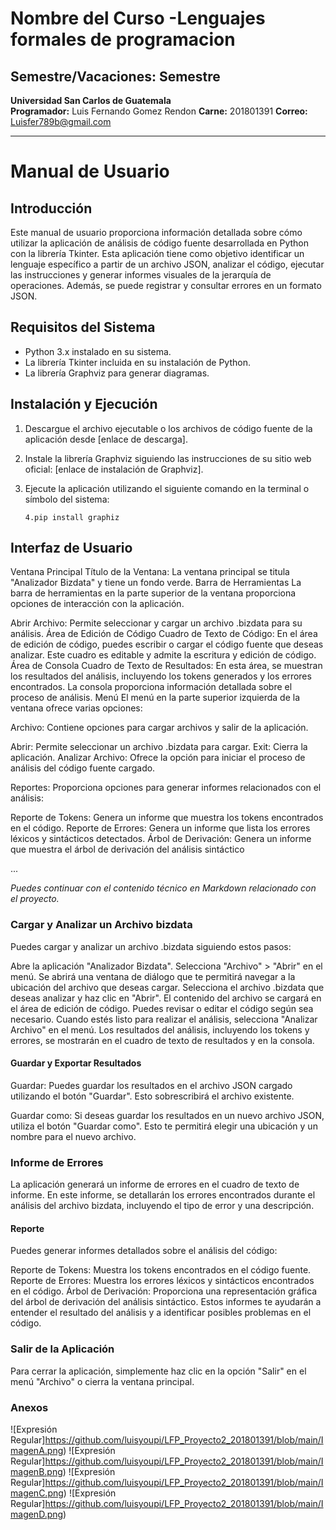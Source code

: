 # Nombre del Curso -Lenguajes formales de programacion
## Semestre/Vacaciones: Semestre

**Universidad San Carlos de Guatemala**  
**Programador:** Luis Fernando Gomez Rendon
**Carne:** 201801391 
**Correo:** Luisfer789b@gmail.com

---

# Manual de Usuario

## Introducción

Este manual de usuario proporciona información detallada sobre cómo utilizar la aplicación de análisis de código fuente desarrollada en Python con la librería Tkinter. Esta aplicación tiene como objetivo identificar un lenguaje específico a partir de un archivo JSON, analizar el código, ejecutar las instrucciones y generar informes visuales de la jerarquía de operaciones. Además, se puede registrar y consultar errores en un formato JSON.

## Requisitos del Sistema

- Python 3.x instalado en su sistema.
- La librería Tkinter incluida en su instalación de Python.
- La librería Graphviz para generar diagramas.

## Instalación y Ejecución

1. Descargue el archivo ejecutable o los archivos de código fuente de la aplicación desde [enlace de descarga].
2. Instale la librería Graphviz siguiendo las instrucciones de su sitio web oficial: [enlace de instalación de Graphviz].
3. Ejecute la aplicación utilizando el siguiente comando en la terminal o símbolo del sistema:

       4.pip install graphiz 

## Interfaz de Usuario

Ventana Principal
Título de la Ventana: La ventana principal se titula "Analizador Bizdata" y tiene un fondo verde.
Barra de Herramientas
La barra de herramientas en la parte superior de la ventana proporciona opciones de interacción con la aplicación.

Abrir Archivo: Permite seleccionar y cargar un archivo .bizdata para su análisis.
Área de Edición de Código
Cuadro de Texto de Código: En el área de edición de código, puedes escribir o cargar el código fuente que deseas analizar. Este cuadro es editable y admite la escritura y edición de código.
Área de Consola
Cuadro de Texto de Resultados: En esta área, se muestran los resultados del análisis, incluyendo los tokens generados y los errores encontrados. La consola proporciona información detallada sobre el proceso de análisis.
Menú
El menú en la parte superior izquierda de la ventana ofrece varias opciones:

Archivo: Contiene opciones para cargar archivos y salir de la aplicación.

Abrir: Permite seleccionar un archivo .bizdata para cargar.
Exit: Cierra la aplicación.
Analizar Archivo: Ofrece la opción para iniciar el proceso de análisis del código fuente cargado.

Reportes: Proporciona opciones para generar informes relacionados con el análisis:

Reporte de Tokens: Genera un informe que muestra los tokens encontrados en el código.
Reporte de Errores: Genera un informe que lista los errores léxicos y sintácticos detectados.
Árbol de Derivación: Genera un informe que muestra el árbol de derivación del análisis sintáctico

...

_Puedes continuar con el contenido técnico en Markdown relacionado con el proyecto._



### Cargar y Analizar un Archivo bizdata
Puedes cargar y analizar un archivo .bizdata siguiendo estos pasos:

Abre la aplicación "Analizador Bizdata".
Selecciona "Archivo" > "Abrir" en el menú.
Se abrirá una ventana de diálogo que te permitirá navegar a la ubicación del archivo que deseas cargar.
Selecciona el archivo .bizdata que deseas analizar y haz clic en "Abrir".
El contenido del archivo se cargará en el área de edición de código.
Puedes revisar o editar el código según sea necesario.
Cuando estés listo para realizar el análisis, selecciona "Analizar Archivo" en el menú.
Los resultados del análisis, incluyendo los tokens y errores, se mostrarán en el cuadro de texto de resultados y en la consola.





#### Guardar y Exportar Resultados

Guardar: Puedes guardar los resultados en el archivo JSON cargado utilizando el botón "Guardar". Esto sobrescribirá el archivo existente.

Guardar como: Si deseas guardar los resultados en un nuevo archivo JSON, utiliza el botón "Guardar como". Esto te permitirá elegir una ubicación y un nombre para el nuevo archivo.

 
### Informe de Errores
La aplicación generará un informe de errores en el cuadro de texto de informe. En este informe, se detallarán los errores encontrados durante el análisis del archivo bizdata, incluyendo el tipo de error y una descripción.



#### Reporte
Puedes generar informes detallados sobre el análisis del código:

Reporte de Tokens: Muestra los tokens encontrados en el código fuente.
Reporte de Errores: Muestra los errores léxicos y sintácticos encontrados en el código.
Árbol de Derivación: Proporciona una representación gráfica del árbol de derivación del análisis sintáctico.
Estos informes te ayudarán a entender el resultado del análisis y a identificar posibles problemas en el código.
  
###  Salir de la Aplicación
Para cerrar la aplicación, simplemente haz clic en la opción "Salir" en el menú "Archivo" o cierra la ventana principal.

###  Anexos

![Expresión Regular]https://github.com/luisyoupi/LFP_Proyecto2_201801391/blob/main/ImagenA.png)
![Expresión Regular]https://github.com/luisyoupi/LFP_Proyecto2_201801391/blob/main/ImagenB.png)
![Expresión Regular]https://github.com/luisyoupi/LFP_Proyecto2_201801391/blob/main/ImagenC.png)
![Expresión Regular]https://github.com/luisyoupi/LFP_Proyecto2_201801391/blob/main/ImagenD.png)
